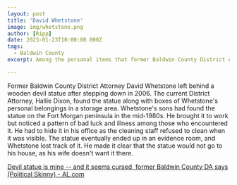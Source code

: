 ```yaml
---
layout: post
title: 'David Whetstone'
image: img/whetstone.png
author: [Ripp]
date: 2023-01-23T10:00:00.000Z
tags:
  - Baldwin County
excerpt: Among the personal items that former Baldwin County District Attorney David Whetstone left behind after leaving office in 2006, easily the most curious was a wooden statue of a devil. 'Devil statue is mine — and it seems cursed'

---
```


Former Baldwin County District Attorney David Whetstone left behind a wooden devil statue after stepping down in 2006. The current District Attorney, Hallie Dixon, found the statue along with boxes of Whetstone's personal belongings in a storage area. Whetstone's sons had found the statue on the Fort Morgan peninsula in the mid-1980s. He brought it to work but noticed a pattern of bad luck and illness among those who encountered it. He had to hide it in his office as the cleaning staff refused to clean when it was visible. The statue eventually ended up in an evidence room, and Whetstone lost track of it. He made it clear that the statue would not go to his house, as his wife doesn't want it there.

[Devil statue is mine -- and it seems cursed, former Baldwin County DA says (Political Skinny) - AL.com](https://www.al.com/live/2011/01/political_skinny_former_baldwin_county_da_devil_statue.html)